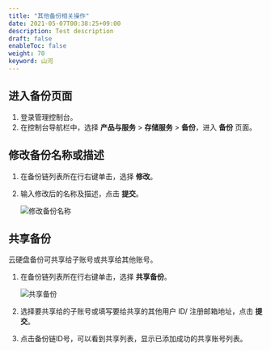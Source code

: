 ```yaml
---
title: "其他备份相关操作"
date: 2021-05-07T00:38:25+09:00
description: Test description
draft: false
enableToc: false
weight: 70
keyword: 山河
---
```


## 进入备份页面

1. 登录管理控制台。
2. 在控制台导航栏中，选择 **产品与服务** > **存储服务** > **备份**，进入 **备份** 页面。

## 修改备份名称或描述

1. 在备份链列表所在行右键单击，选择 **修改**。

2. 输入修改后的名称及描述，点击 **提交**。

   ![修改备份名称](../_images/create_basic_15.png)

## 共享备份

云硬盘备份可共享给子账号或共享给其他账号。

1. 在备份链列表所在行右键单击，选择 **共享备份**。

   ![共享备份](../_images/create_basic_18.png)

2. 选择要共享给的子账号或填写要给共享的其他用户 ID/ 注册邮箱地址，点击 **提交**。

3. 点击备份链ID号，可以看到共享列表，显示已添加成功的共享账号列表。

<!--## 跨区复制备份

1. 在备份链列表所在行右键单击，选择**跨区复制备份**。

   ![跨区复制备份](../_images/create_basic_19.png)

2. 选择要复制到区域，点击**提交**。-->

